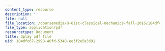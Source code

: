 ```yaml
---
content_type: resource
description: ''
file: null
file_location: /coursemedia/8-01sc-classical-mechanics-fall-2016/184dfc67299840fd5340ee3f2e5a3d91_FlHKTvUjD6g.pdf
file_type: application/pdf
resourcetype: Document
title: 3play pdf file
uid: 184dfc67-2998-40fd-5340-ee3f2e5a3d91
---
```

